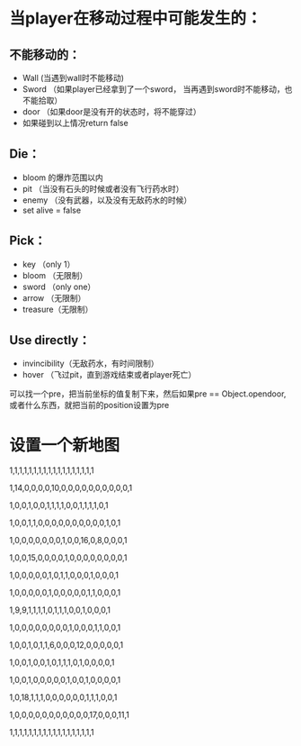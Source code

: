 # 当player在移动过程中可能发生的：

## 不能移动的：

- Wall  (当遇到wall时不能移动)
- Sword （如果player已经拿到了一个sword， 当再遇到sword时不能移动，也不能拾取）
- door （如果door是没有开的状态时，将不能穿过）
- 如果碰到以上情况return false

## Die：

- bloom 的爆炸范围以内
- pit （当没有石头的时候或者没有飞行药水时）
- enemy （没有武器，以及没有无敌药水的时候）
- set alive = false

## Pick：

- key （only 1）
- bloom （无限制）
- sword （only one）
- arrow （无限制）
- treasure（无限制）

## Use directly：

- invincibility（无敌药水，有时间限制）
- hover （飞过pit，直到游戏结束或者player死亡）



可以找一个pre，把当前坐标的值复制下来，然后如果pre == Object.opendoor, 或者什么东西，就把当前的position设置为pre



# 设置一个新地图

1,1,1,1,1,1,1,1,1,1,1,1,1,1,1,1,1,1

1,14,0,0,0,0,10,0,0,0,0,0,0,0,0,0,0,1

1,0,0,1,0,0,1,1,1,1,0,0,1,1,1,1,0,1

1,0,0,1,1,0,0,0,0,0,0,0,0,0,0,1,0,1

1,0,0,0,0,0,0,0,1,0,0,16,0,8,0,0,0,1

1,0,0,15,0,0,0,0,1,0,0,0,0,0,0,0,0,1

1,0,0,0,0,0,1,0,1,1,0,0,0,1,0,0,0,1

1,0,0,0,0,0,1,0,0,0,0,0,1,1,0,0,0,1

1,9,9,1,1,1,1,0,1,1,1,0,0,1,0,0,0,1

1,0,0,0,0,0,0,0,0,1,0,0,0,1,1,0,0,1

1,0,0,1,0,1,1,6,0,0,0,12,0,0,0,0,0,1

1,0,0,1,0,0,1,0,1,1,1,0,1,0,0,0,0,1

1,0,0,1,0,0,0,0,0,1,0,0,1,0,0,0,0,1

1,0,18,1,1,1,0,0,0,0,0,0,1,1,1,0,0,1

1,0,0,0,0,0,0,0,0,0,0,0,17,0,0,0,11,1

1,1,1,1,1,1,1,1,1,1,1,1,1,1,1,1,1,1

